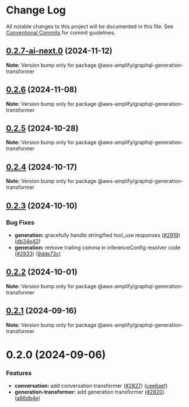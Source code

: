 # Change Log

All notable changes to this project will be documented in this file.
See [Conventional Commits](https://conventionalcommits.org) for commit guidelines.

## [0.2.7-ai-next.0](https://github.com/aws-amplify/amplify-category-api/compare/@aws-amplify/graphql-generation-transformer@0.2.6...@aws-amplify/graphql-generation-transformer@0.2.7-ai-next.0) (2024-11-12)

**Note:** Version bump only for package @aws-amplify/graphql-generation-transformer

## [0.2.6](https://github.com/aws-amplify/amplify-category-api/compare/@aws-amplify/graphql-generation-transformer@0.2.5...@aws-amplify/graphql-generation-transformer@0.2.6) (2024-11-08)

**Note:** Version bump only for package @aws-amplify/graphql-generation-transformer

## [0.2.5](https://github.com/aws-amplify/amplify-category-api/compare/@aws-amplify/graphql-generation-transformer@0.2.4...@aws-amplify/graphql-generation-transformer@0.2.5) (2024-10-28)

**Note:** Version bump only for package @aws-amplify/graphql-generation-transformer

## [0.2.4](https://github.com/aws-amplify/amplify-category-api/compare/@aws-amplify/graphql-generation-transformer@0.2.3...@aws-amplify/graphql-generation-transformer@0.2.4) (2024-10-17)

**Note:** Version bump only for package @aws-amplify/graphql-generation-transformer

## [0.2.3](https://github.com/aws-amplify/amplify-category-api/compare/@aws-amplify/graphql-generation-transformer@0.2.2...@aws-amplify/graphql-generation-transformer@0.2.3) (2024-10-10)

### Bug Fixes

- **generation:** gracefully handle stringified tool_use responses ([#2919](https://github.com/aws-amplify/amplify-category-api/issues/2919)) ([db34e42](https://github.com/aws-amplify/amplify-category-api/commit/db34e424069b9d2ebf2a51b3474d2f83644e3174))
- **generation:** remove trailing comma in inferenceConfig resolver code ([#2933](https://github.com/aws-amplify/amplify-category-api/issues/2933)) ([9dde73c](https://github.com/aws-amplify/amplify-category-api/commit/9dde73c09dd4f42c666c256c8543a6b94dc4a084))

## [0.2.2](https://github.com/aws-amplify/amplify-category-api/compare/@aws-amplify/graphql-generation-transformer@0.2.1...@aws-amplify/graphql-generation-transformer@0.2.2) (2024-10-01)

**Note:** Version bump only for package @aws-amplify/graphql-generation-transformer

## [0.2.1](https://github.com/aws-amplify/amplify-category-api/compare/@aws-amplify/graphql-generation-transformer@0.2.0...@aws-amplify/graphql-generation-transformer@0.2.1) (2024-09-16)

**Note:** Version bump only for package @aws-amplify/graphql-generation-transformer

# 0.2.0 (2024-09-06)

### Features

- **conversation:** add conversation transformer ([#2827](https://github.com/aws-amplify/amplify-category-api/issues/2827)) ([cee6aef](https://github.com/aws-amplify/amplify-category-api/commit/cee6aef1358293fe51909a64d1cf9941afc46aba))
- **generation-transformer:** add generation transformer ([#2820](https://github.com/aws-amplify/amplify-category-api/issues/2820)) ([a86db4e](https://github.com/aws-amplify/amplify-category-api/commit/a86db4e40962565fb55b7262a7d771f21bacef2a))
